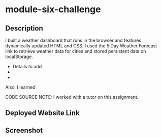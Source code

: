 # module-six-challenge

## Description
I built a weather dashboard that runs in the browser and features dynamically updated HTML and CSS. I used the 5 Day Weather Forecast link to retrieve weather data for cities and stored persistent data on localStorage.
-   Details to add
-   
-   

Also, I learned 

CODE SOURCE NOTE: I worked with a tutor on this assignment.

## Deployed Website Link
<!-- https://agrove21.github.io/module-four-challenge/ -->


## Screenshot
<!-- <img src="assets\images\Screenshot 2024-07-21 150534.png" width="800px">
<img src="assets\images\Page_two.png" width="800px"> -->